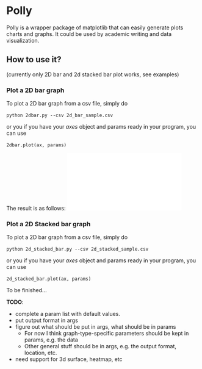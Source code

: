 # Polly
Polly is a wrapper package of matplotlib that can easily generate plots charts and graphs. It could be used by academic writing and data visualization. 

## How to use it?

(currently only 2D bar and 2d stacked bar plot works, see examples)

### Plot a 2D bar graph

To plot a 2D bar graph from a csv file, simply do
```
python 2dbar.py --csv 2d_bar_sample.csv
```

or you if you have your *axes* object and params ready in your program, you can use
```
2dbar.plot(ax, params)
```

The result is as follows:
![2D Bar Sample](examples/2D_Bar.pdf)

### Plot a 2D Stacked bar graph

To plot a 2D bar graph from a csv file, simply do
```
python 2d_stacked_bar.py --csv 2d_stacked_sample.csv
```

or you if you have your *axes* object and params ready in your program, you can use
```
2d_stacked_bar.plot(ax, params)
```

To be finished...

**TODO**: 

- complete a param list with default values.
- put output format in args
- figure out what should be put in args, what should be in params
    - For now I think graph-type-specific parameters should be kept in params, e.g. the data 
    - Other general stuff should be in args, e.g. the output format, location, etc.
- need support for 3d surface, heatmap, etc


